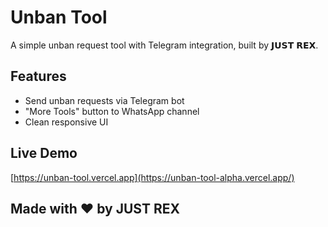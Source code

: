 # Unban Tool

A simple unban request tool with Telegram integration, built by 𝗝𝗨𝗦𝗧 𝗥𝗘𝗫.

## Features

- Send unban requests via Telegram bot
- "More Tools" button to WhatsApp channel
- Clean responsive UI

## Live Demo

[https://unban-tool.vercel.app](https://unban-tool-alpha.vercel.app/)

## Made with ❤️ by JUST REX
